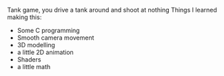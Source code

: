 Tank game, you drive a tank around and shoot at nothing
Things I learned making this:
- Some C programming
- Smooth camera movement
- 3D modelling
- a little 2D animation
- Shaders
- a little math
